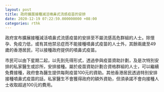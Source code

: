```yaml
---
layout: post
title: 政府擴展接種減活噴鼻式流感疫苗的安排
date: 2020-12-19 07:22:59.000000000 +08:00
categories: rthk
---
```


政府宣布擴展接種減活噴鼻式流感疫苗的安排至不屬流感高危群組的人士。除懷孕、免疫力低，或有其他禁忌症而不能接種噴鼻式疫苗的人士外，其餘兩歲至49歲的香港居民，可以接種政府提供的噴鼻式疫苗。

市民可以由下星期二起，以先到先得形式，透過參與疫苗資助計劃，及是次特別安排的私家醫生或診所，安排接種。屬於疫苗資助計劃合資格群組的人士，可以繼續免費接種，政府會為醫生提供每劑疫苗100元的資助。其他香港居民透過特別安排接種噴鼻式疫苗的話，私家醫生不會獲得政府的額外資助，但須承諾不會向接種人士收取超過100元的費用。
